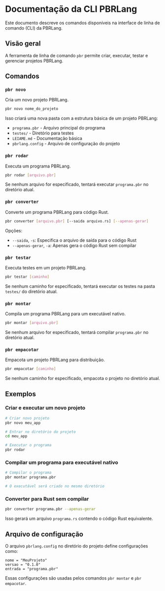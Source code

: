 # Documentação da CLI PBRLang

Este documento descreve os comandos disponíveis na interface de linha de comando (CLI) da PBRLang.

## Visão geral

A ferramenta de linha de comando `pbr` permite criar, executar, testar e gerenciar projetos PBRLang.

## Comandos

### `pbr novo`

Cria um novo projeto PBRLang.

```bash
pbr novo nome_do_projeto
```

Isso criará uma nova pasta com a estrutura básica de um projeto PBRLang:
- `programa.pbr` - Arquivo principal do programa
- `testes/` - Diretório para testes
- `LEIAME.md` - Documentação básica
- `pbrlang.config` - Arquivo de configuração do projeto

### `pbr rodar`

Executa um programa PBRLang.

```bash
pbr rodar [arquivo.pbr]
```

Se nenhum arquivo for especificado, tentará executar `programa.pbr` no diretório atual.

### `pbr converter`

Converte um programa PBRLang para código Rust.

```bash
pbr converter [arquivo.pbr] [--saida arquivo.rs] [--apenas-gerar]
```

Opções:
- `--saida`, `-s`: Especifica o arquivo de saída para o código Rust
- `--apenas-gerar`, `-a`: Apenas gera o código Rust sem compilar

### `pbr testar`

Executa testes em um projeto PBRLang.

```bash
pbr testar [caminho]
```

Se nenhum caminho for especificado, tentará executar os testes na pasta `testes/` do diretório atual.

### `pbr montar`

Compila um programa PBRLang para um executável nativo.

```bash
pbr montar [arquivo.pbr]
```

Se nenhum arquivo for especificado, tentará compilar `programa.pbr` no diretório atual.

### `pbr empacotar`

Empacota um projeto PBRLang para distribuição.

```bash
pbr empacotar [caminho]
```

Se nenhum caminho for especificado, empacota o projeto no diretório atual.

## Exemplos

### Criar e executar um novo projeto

```bash
# Criar novo projeto
pbr novo meu_app

# Entrar no diretório do projeto
cd meu_app

# Executar o programa
pbr rodar
```

### Compilar um programa para executável nativo

```bash
# Compilar o programa
pbr montar programa.pbr

# O executável será criado no mesmo diretório
```

### Converter para Rust sem compilar

```bash
pbr converter programa.pbr --apenas-gerar
```

Isso gerará um arquivo `programa.rs` contendo o código Rust equivalente.

## Arquivo de configuração

O arquivo `pbrlang.config` no diretório do projeto define configurações como:

```
nome = "MeuProjeto"
versao = "0.1.0"
entrada = "programa.pbr"
```

Essas configurações são usadas pelos comandos `pbr montar` e `pbr empacotar`.

